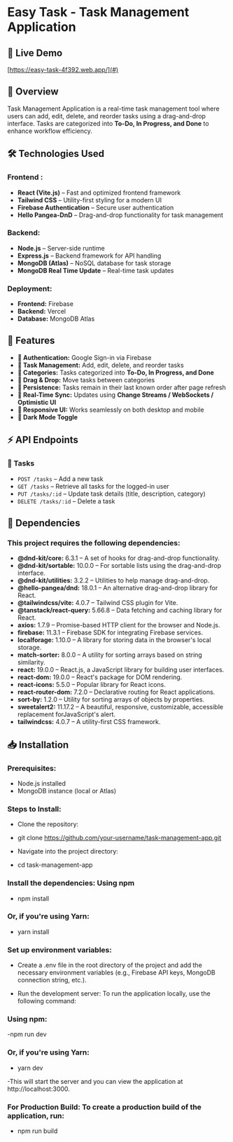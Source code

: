 # **Easy Task** - Task Management Application

## 🚀 Live Demo
[https://easy-task-4f392.web.app/](#)

## 📖 Overview
Task Management Application is a real-time task management tool where users can add, edit, delete, and reorder tasks using a drag-and-drop interface. Tasks are categorized into **To-Do, In Progress, and Done** to enhance workflow efficiency.

## 🛠️ Technologies Used

### Frontend :
- **React (Vite.js)** – Fast and optimized frontend framework
- **Tailwind CSS** – Utility-first styling for a modern UI
- **Firebase Authentication** – Secure user authentication
- **Hello Pangea-DnD** – Drag-and-drop functionality for task management

### Backend:
- **Node.js** – Server-side runtime
- **Express.js** – Backend framework for API handling
- **MongoDB (Atlas)** – NoSQL database for task storage
- **MongoDB Real Time Update** – Real-time task updates

### Deployment:
- **Frontend:** Firebase
- **Backend:** Vercel
- **Database:** MongoDB Atlas

## 🔑 Features

- **🔐 Authentication:** Google Sign-in via Firebase
- **📝 Task Management:** Add, edit, delete, and reorder tasks
- **📂 Categories:** Tasks categorized into **To-Do, In Progress, and Done**
- **🔄 Drag & Drop:** Move tasks between categories
- **💾 Persistence:** Tasks remain in their last known order after page refresh
- **📡 Real-Time Sync:** Updates using **Change Streams / WebSockets / Optimistic UI**
- **🎨 Responsive UI:** Works seamlessly on both desktop and mobile
- **🌙 Dark Mode Toggle**
<!-- - **📜 Activity Log** to track changes (e.g., *"Task moved to Done"*) -->
<!-- - **⏳ Due Dates** with color indicators (overdue tasks appear in red) -->


## ⚡ API Endpoints

### 🔹 Tasks
- `POST /tasks` – Add a new task
- `GET /tasks` – Retrieve all tasks for the logged-in user
- `PUT /tasks/:id` – Update task details (title, description, category)
- `DELETE /tasks/:id` – Delete a task


## 🧰 Dependencies
###  This project requires the following dependencies:

-  **@dnd-kit/core:** 6.3.1 – A set of hooks for drag-and-drop functionality.
-  **@dnd-kit/sortable:** 10.0.0 – For sortable lists using the drag-and-drop interface.
-  **@dnd-kit/utilities:** 3.2.2 – Utilities to help manage drag-and-drop.
-  **@hello-pangea/dnd:** 18.0.1 – An alternative drag-and-drop library for React.
-  **@tailwindcss/vite:** 4.0.7 – Tailwind CSS plugin for Vite.
-  **@tanstack/react-query:** 5.66.8 – Data fetching and caching library for React.
-  **axios:** 1.7.9 – Promise-based HTTP client for the browser and Node.js.
-  **firebase:** 11.3.1 – Firebase SDK for integrating Firebase services.
-  **localforage:** 1.10.0 – A library for storing data in the browser's local storage.
-  **match-sorter:** 8.0.0 – A utility for sorting arrays based on string similarity.
-  **react:** 19.0.0 – React.js, a JavaScript library for building user interfaces.
-  **react-dom:** 19.0.0 – React's package for DOM rendering.
-  **react-icons:** 5.5.0 – Popular library for React icons.
-  **react-router-dom:** 7.2.0 – Declarative routing for React applications.
-  **sort-by:** 1.2.0 – Utility for sorting arrays of objects by properties.
-  **sweetalert2:** 11.17.2 – A beautiful, responsive, customizable, accessible replacement       forJavaScript's alert.
-  **tailwindcss:** 4.0.7 – A utility-first CSS framework.




<!-- ### Setup:

1. **Clone the repository**
   ```sh
   git clone https://github.com/your-username/task-management-app.git
   cd task-management-app -->


## 📥 Installation 

### Prerequisites:
- Node.js installed
- MongoDB instance (local or Atlas)

### Steps to Install:
- Clone the repository:

- git clone https://github.com/your-username/task-management-app.git
- Navigate into the project directory:

- cd task-management-app
### Install the dependencies: Using npm

- npm install

### Or, if you're using Yarn:
- yarn install

### Set up environment variables:
- Create a .env file in the root directory of the project and add the necessary environment variables (e.g., Firebase API keys, MongoDB connection string, etc.).

- Run the development server: To run the application locally, use the following command:

### Using npm:

-npm run dev

### Or, if you're using Yarn:

- yarn dev

-This will start the server and you can view the application at http://localhost:3000.

### For Production Build: To create a production build of the application, run:
- npm run build

